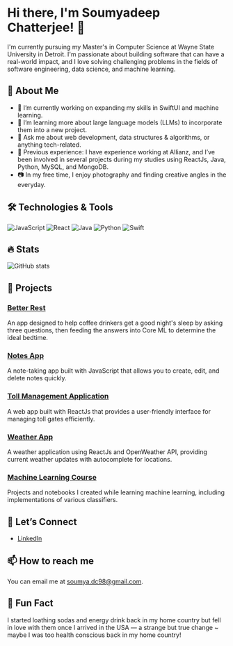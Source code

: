 # Hi there, I'm Soumyadeep Chatterjee! 👋

I'm currently pursuing my Master's in Computer Science at Wayne State University in Detroit. I'm passionate about building software that can have a real-world impact, and I love solving challenging problems in the fields of software engineering, data science, and machine learning.

## 🚀 About Me
- 🔭 I’m currently working on expanding my skills in SwiftUI and machine learning.
- 🌱 I’m learning more about large language models (LLMs) to incorporate them into a new project.
- 💬 Ask me about web development, data structures & algorithms, or anything tech-related.
- 🏫 Previous experience: I have experience working at Allianz, and I’ve been involved in several projects during my studies using ReactJs, Java, Python, MySQL, and MongoDB.
- 📷 In my free time, I enjoy photography and finding creative angles in the everyday.

## 🛠️ Technologies & Tools
![JavaScript](https://img.shields.io/badge/JavaScript-323330?style=for-the-badge&logo=javascript)
![React](https://img.shields.io/badge/React-20232A?style=for-the-badge&logo=react)
![Java](https://img.shields.io/badge/Java-ED8B00?style=for-the-badge&logo=java)
![Python](https://img.shields.io/badge/Python-3776AB?style=for-the-badge&logo=python)
![Swift](https://img.shields.io/badge/Swift-FA7343?style=for-the-badge&logo=swift)

## 🔥 Stats
![GitHub stats](https://github-readme-stats.vercel.app/api?username=soumya98-dev&show_icons=true&theme=radical)

## 📌 Projects
### [Better Rest](https://github.com/soumya98-dev/BetterRest)
An app designed to help coffee drinkers get a good night's sleep by asking three questions, then feeding the answers into Core ML to determine the ideal bedtime.

### [Notes App](https://github.com/soumya98-dev/Notes-App)
A note-taking app built with JavaScript that allows you to create, edit, and delete notes quickly.

### [Toll Management Application](https://github.com/soumya98-dev/Toll-Management-Application)
A web app built with ReactJs that provides a user-friendly interface for managing toll gates efficiently.

### [Weather App](https://github.com/soumya98-dev/Weather-App)
A weather application using ReactJs and OpenWeather API, providing current weather updates with autocomplete for locations.

### [Machine Learning Course](https://github.com/soumya98-dev/MachineLearning-Course)
Projects and notebooks I created while learning machine learning, including implementations of various classifiers.

## 🤝 Let’s Connect
- [LinkedIn](https://www.linkedin.com/in/soumyadeep-chatterjee-60a086210/)

## 📫 How to reach me
You can email me at soumya.dc98@gmail.com.

## 🎨 Fun Fact
I started loathing sodas and energy drink back in my home country but fell in love with them once I arrived in the USA — a strange but true change ~ maybe I was too health conscious back in my home country!



<!---
Soumya98-dev/Soumya98-dev is a ✨ special ✨ repository because its `README.md` (this file) appears on your GitHub profile.
You can click the Preview link to take a look at your changes.
--->
